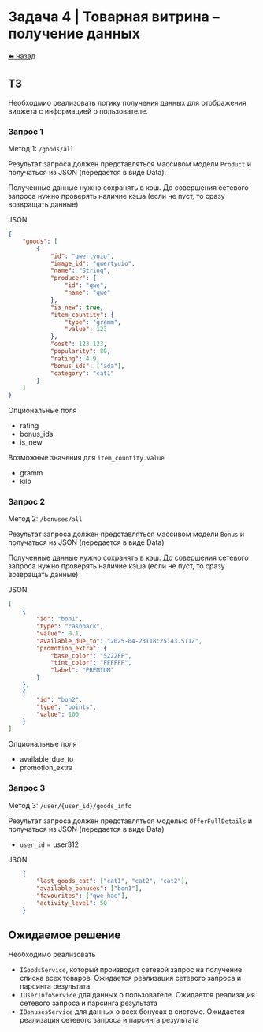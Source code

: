 #  Задача 4 | Товарная витрина – получение данных

[⬅️ назад](../README.md)

## ТЗ

Необходмио реализовать логику получения данных для отображения виджета с информацией о пользователе.

### Запрос 1

Метод 1: `/goods/all`

Результат запроса должен представляться массивом модели `Product` и получаться из JSON (передается в виде Data).

Полученные данные нужно сохранять в кэш. До совершения сетевого запроса нужно проверять наличие кэша (если не пуст, то сразу возвращать данные)

JSON
```json
{
    "goods": [
        {
            "id": "qwertyuio",
            "image_id": "qwertyuio",
            "name": "String",
            "producer": {
                "id": "qwe",
                "name": "qwe"
            },
            "is_new": true,
            "item_countity": {
                "type": "gramm",
                "value": 123
            },
            "cost": 123.123,
            "popularity": 80,
            "rating": 4.9,
            "bonus_ids": ["ada"],
            "category": "cat1"
        }
    ]
}
```

Опциональные поля
- rating
- bonus_ids
- is_new

Возможные значения для `item_countity.value`
- gramm
- kilo

### Запрос 2

Метод 2: `/bonuses/all`

Результат запроса должен представляться массивом модели `Bonus` и получаться из JSON (передается в виде Data)

Полученные данные нужно сохранять в кэш. До совершения сетевого запроса нужно проверять наличие кэша (если не пуст, то сразу возвращать данные)


JSON
```json
[
    {
        "id": "bon1",
        "type": "cashback",
        "value": 0.1,
        "available_due_to": "2025-04-23T18:25:43.511Z",
        "promotion_extra": {
            "base_color": "5222FF",
            "tint_color": "FFFFFF",
            "label": "PREMIUM"
        }
    },
    {
        "id": "bon2",
        "type": "points",
        "value": 100
    }
]
```

Опциональные поля
- available_due_to
- promotion_extra

### Запрос 3

Метод 3: `/user/{user_id}/goods_info`

Результат запроса должен представляться моделью `OfferFullDetails` и получаться из JSON (передается в виде Data)

- `user_id` = user312

JSON
```json
    {
        "last_goods_cat": ["cat1", "cat2", "cat2"],
        "available_bonuses": ["bon1"],
        "favourites": ["qwe-hae"],
        "activity_level": 50
    }
```


## Ожидаемое решение

Необходимо реализовать 
- `IGoodsService`, который производит сетевой запрос на получение списка всех товаров. Ожидается реализация сетевого запроса и парсинга результата
- `IUserInfoService` для данных о пользователе. Ожидается реализация сетевого запроса и парсинга результата
- `IBonusesService` для данных о всех бонусах в системе. Ожидается реализация сетевого запроса и парсинга результата
